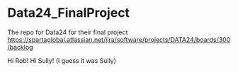 # Data24_FinalProject
The repo for Data24 for their final project <br>
https://spartaglobal.atlassian.net/jira/software/projects/DATA24/boards/300/backlog

Hi Rob!
Hi Sully! (I guess it was Sully)
